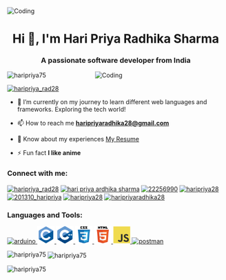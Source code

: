 <img align="center" alt="Coding" width="100%" height="350" src="https://e1.pxfuel.com/desktop-wallpaper/90/391/desktop-wallpaper-evening-sun-rays-in-2022-red-anime-scenery.jpg">

<h1 align="center">Hi 👋, I'm Hari Priya Radhika Sharma</h1>
<h3 align="center">A passionate software developer from India</h3>
<img align="right" alt="Coding" width="300" src="https://i.pinimg.com/originals/75/8f/1c/758f1cd8cede9c3e4711306fc030f4ce.gif">

<p align="left"> <img src="https://komarev.com/ghpvc/?username=haripriya75&label=Profile%20views&color=0e75b6&style=flat" alt="haripriya75" /> </p>

<p align="left"> <a href="https://twitter.com/haripriya_rad28" target="blank"><img src="https://img.shields.io/twitter/follow/haripriya_rad28?logo=twitter&style=for-the-badge" alt="haripriya_rad28" /></a> </p>

- 🌱 I’m currently on my journey to learn different web languages and frameworks. Exploring the tech world!

- 📫 How to reach me **haripriyaradhika28@gmail.com**

- 📄 Know about my experiences [My Resume](https://drive.google.com/file/d/12wNPnJnkpG89k5qaQHPOsaYRKURiAwIt/view?usp=sharing)

- ⚡ Fun fact **I like anime**

<h3 align="left">Connect with me:</h3>
<p align="left">
<a href="https://twitter.com/haripriya_rad28" target="blank"><img align="center" src="https://raw.githubusercontent.com/rahuldkjain/github-profile-readme-generator/master/src/images/icons/Social/twitter.svg" alt="haripriya_rad28" height="30" width="40" /></a>
<a href="https://linkedin.com/in/hari priya ardhika sharma" target="blank"><img align="center" src="https://raw.githubusercontent.com/rahuldkjain/github-profile-readme-generator/master/src/images/icons/Social/linked-in-alt.svg" alt="hari priya ardhika sharma" height="30" width="40" /></a>
<a href="https://stackoverflow.com/users/22256990" target="blank"><img align="center" src="https://raw.githubusercontent.com/rahuldkjain/github-profile-readme-generator/master/src/images/icons/Social/stack-overflow.svg" alt="22256990" height="30" width="40" /></a>
<a href="https://www.codechef.com/users/haripriya28" target="blank"><img align="center" src="https://cdn.jsdelivr.net/npm/simple-icons@3.1.0/icons/codechef.svg" alt="haripriya28" height="30" width="40" /></a>
<a href="https://www.hackerrank.com/201310_haripriya" target="blank"><img align="center" src="https://raw.githubusercontent.com/rahuldkjain/github-profile-readme-generator/master/src/images/icons/Social/hackerrank.svg" alt="201310_haripriya" height="30" width="40" /></a>
<a href="https://www.leetcode.com/haripriya28" target="blank"><img align="center" src="https://raw.githubusercontent.com/rahuldkjain/github-profile-readme-generator/master/src/images/icons/Social/leet-code.svg" alt="haripriya28" height="30" width="40" /></a>
<a href="https://auth.geeksforgeeks.org/user/haripriyaradhika28" target="blank"><img align="center" src="https://raw.githubusercontent.com/rahuldkjain/github-profile-readme-generator/master/src/images/icons/Social/geeks-for-geeks.svg" alt="haripriyaradhika28" height="30" width="40" /></a>
</p>

<h3 align="left">Languages and Tools:</h3>
<p align="left"> <a href="https://www.arduino.cc/" target="_blank" rel="noreferrer"> <img src="https://cdn.worldvectorlogo.com/logos/arduino-1.svg" alt="arduino" width="40" height="40"/> </a> <a href="https://www.cprogramming.com/" target="_blank" rel="noreferrer"> <img src="https://raw.githubusercontent.com/devicons/devicon/master/icons/c/c-original.svg" alt="c" width="40" height="40"/> </a> <a href="https://www.w3schools.com/cpp/" target="_blank" rel="noreferrer"> <img src="https://raw.githubusercontent.com/devicons/devicon/master/icons/cplusplus/cplusplus-original.svg" alt="cplusplus" width="40" height="40"/> </a> <a href="https://www.w3schools.com/css/" target="_blank" rel="noreferrer"> <img src="https://raw.githubusercontent.com/devicons/devicon/master/icons/css3/css3-original-wordmark.svg" alt="css3" width="40" height="40"/> </a> <a href="https://www.w3.org/html/" target="_blank" rel="noreferrer"> <img src="https://raw.githubusercontent.com/devicons/devicon/master/icons/html5/html5-original-wordmark.svg" alt="html5" width="40" height="40"/> </a> <a href="https://developer.mozilla.org/en-US/docs/Web/JavaScript" target="_blank" rel="noreferrer"> <img src="https://raw.githubusercontent.com/devicons/devicon/master/icons/javascript/javascript-original.svg" alt="javascript" width="40" height="40"/> </a> <a href="https://postman.com" target="_blank" rel="noreferrer"> <img src="https://www.vectorlogo.zone/logos/getpostman/getpostman-icon.svg" alt="postman" width="40" height="40"/> </a> </p>

<p><img align="left" src="https://github-readme-stats.vercel.app/api/top-langs?username=haripriya75&show_icons=true&locale=en&layout=compact" alt="haripriya75" /></p>

<p>&nbsp;<img align="center" src="https://github-readme-stats.vercel.app/api?username=haripriya75&show_icons=true&locale=en" alt="haripriya75" /></p>

<p><img align="center" src="https://github-readme-streak-stats.herokuapp.com/?user=haripriya75&" alt="haripriya75" /></p>
